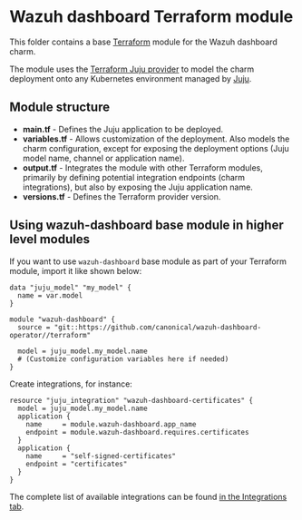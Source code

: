 # Wazuh dashboard Terraform module

This folder contains a base [Terraform][Terraform] module for the Wazuh dashboard charm.

The module uses the [Terraform Juju provider][Terraform Juju provider] to model the charm
deployment onto any Kubernetes environment managed by [Juju][Juju].

## Module structure

- **main.tf** - Defines the Juju application to be deployed.
- **variables.tf** - Allows customization of the deployment. Also models the charm configuration, 
  except for exposing the deployment options (Juju model name, channel or application name).
- **output.tf** - Integrates the module with other Terraform modules, primarily
  by defining potential integration endpoints (charm integrations), but also by exposing
  the Juju application name.
- **versions.tf** - Defines the Terraform provider version.

## Using wazuh-dashboard base module in higher level modules

If you want to use `wazuh-dashboard` base module as part of your Terraform module, import it
like shown below:

```text
data "juju_model" "my_model" {
  name = var.model
}

module "wazuh-dashboard" {
  source = "git::https://github.com/canonical/wazuh-dashboard-operator//terraform"
  
  model = juju_model.my_model.name
  # (Customize configuration variables here if needed)
}
```

Create integrations, for instance:

```text
resource "juju_integration" "wazuh-dashboard-certificates" {
  model = juju_model.my_model.name
  application {
    name     = module.wazuh-dashboard.app_name
    endpoint = module.wazuh-dashboard.requires.certificates
  }
  application {
    name     = "self-signed-certificates"
    endpoint = "certificates"
  }
}
```

The complete list of available integrations can be found [in the Integrations tab][wazuh-dashboard-integrations].

[Terraform]: https://www.terraform.io/
[Terraform Juju provider]: https://registry.terraform.io/providers/juju/juju/latest
[Juju]: https://juju.is
[wazuh-dashboard-integrations]: https://charmhub.io/wazuh-dashboard/integrations

